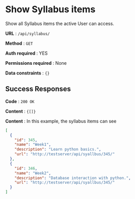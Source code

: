 # Show Syllabus items

Show all Syllabus items the active User can access.

**URL** : `/api/syllabus/`

**Method** : `GET`

**Auth required** : YES

**Permissions required** : None

**Data constraints** : `{}`

## Success Responses

**Code** : `200 OK`

**Content** : `{[]}`

**Content** : In this example, the syllabus items can see

```json
[
  {
    "id": 345,
    "name": "Week1",
    "description": "Learn python basics.",
    "url": "http://testserver/api/syallbus/345/"
  },
  {
    "id": 346,
    "name": "Week2",
    "description": "Database interaction with python.",
    "url": "http://testserver/api/syallbus/345/"
  }
]
```

